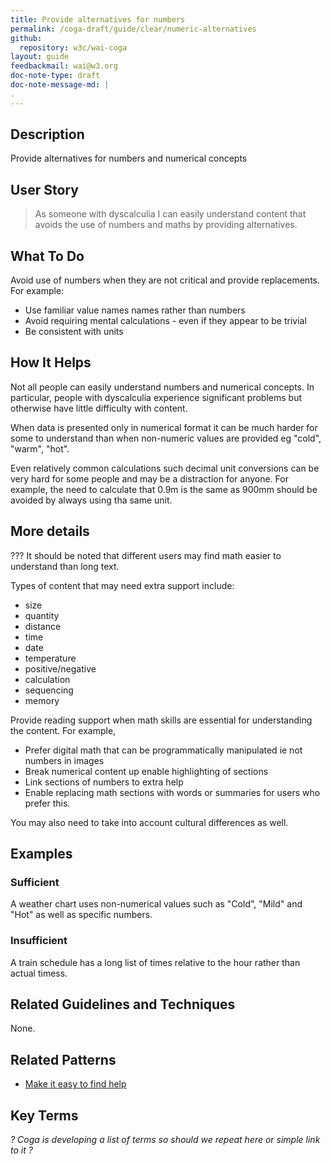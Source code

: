 ```yaml
---
title: Provide alternatives for numbers
permalink: /coga-draft/guide/clear/numeric-alternatives
github:
  repository: w3c/wai-coga
layout: guide
feedbackmail: wai@w3.org
doc-note-type: draft
doc-note-message-md: |
.
---
```


## Description

Provide alternatives for numbers and numerical concepts

## User Story

<blockquote class="pull">As someone with dyscalculia I can easily understand content that avoids the use of numbers and maths by providing alternatives.</blockquote>

## What To Do

Avoid use of numbers when they are not critical and provide replacements. For example:

- Use familiar value names names rather than numbers
- Avoid requiring mental calculations - even if they appear to be trivial
- Be consistent with units

## How It Helps

Not all people can easily understand numbers and numerical concepts. In particular, people with dyscalculia experience significant problems but otherwise have little difficulty with content.

When data is presented only in numerical format it can be much harder for some to understand than when non-numeric values are provided eg "cold", "warm", "hot".

Even relatively common calculations such decimal unit conversions can be very hard for some people and may be a distraction for anyone. For example, the need to calculate that 0.9m is the same as 900mm should be avoided by always using tha same unit.

## More details

??? It should be noted that different users may find math easier to understand than long text.

Types of content that may need extra support include:

- size
- quantity
- distance
- time
- date
- temperature
- positive/negative
- calculation
- sequencing
- memory

Provide reading support when math skills are essential for understanding the content. For example,

- Prefer digital math that can be programmatically manipulated ie not numbers in images
- Break numerical content up enable highlighting of sections
- Link sections of numbers to extra help
- Enable replacing math sections with words or summaries for users who prefer this.

You may also need to take into account cultural differences as well.

## Examples

### Sufficient

A weather chart uses non-numerical values such as "Cold", "Mild" and "Hot" as well as specific numbers.

### Insufficient

A train schedule has a long list of times relative to the hour rather than actual timess.

## Related Guidelines and Techniques

None.

## Related Patterns

- [Make it easy to find help](../helpful/help-feedback)

## Key Terms

_? Coga is developing a list of terms so should we repeat here or simple link to it ?_
